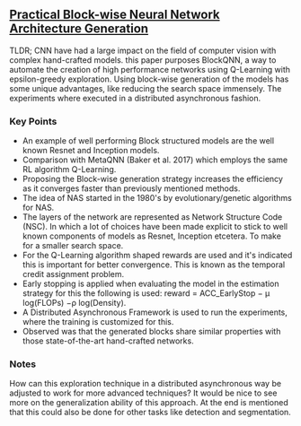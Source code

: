 ## [Practical Block-wise Neural Network Architecture Generation](https://arxiv.org/abs/1708.05552)

TLDR; CNN have had a large impact on the field of computer vision with complex hand-crafted models. this paper purposes BlockQNN, a way to automate the creation of high performance networks using Q-Learning with epsilon-greedy exploration. Using block-wise generation of the models has some unique advantages, like reducing the search space immensely. The experiments where executed in a distributed asynchronous fashion. 

### Key Points
- An example of well performing Block structured models are the well known Resnet and Inception models. 
- Comparison with MetaQNN (Baker et al. 2017) which employs the same RL algorithm Q-Learning.
- Proposing the Block-wise generation strategy increases the efficiency as it converges faster than previously mentioned methods.
- The idea of NAS started in the 1980's by evolutionary/genetic algorithms for NAS.
- The layers of the network are represented as Network Structure Code (NSC). In which a lot of choices have been made explicit to stick to well known components of models as Resnet, Inception etcetera. To make for a smaller search space.
- For the Q-Learning algorithm shaped rewards are used and it's indicated this is important for better convergence. This is known as the temporal
credit assignment problem.
- Early stopping is applied when evaluating the model in the estimation strategy for this the following is used: reward = ACC_EarlyStop − µ log(FLOPs) −ρ log(Density).
- A Distributed Asynchronous Framework is used to run the experiments, where the training is customized for this.
- Observed was that the generated blocks share similar properties with those state-of-the-art hand-crafted networks.


### Notes
How can this exploration technique in a distributed asynchronous way be adjusted to work for more advanced techniques? It would be nice to see more on the generalization ability of this approach. At the end is mentioned that this could also be done for other tasks like detection and segmentation.
